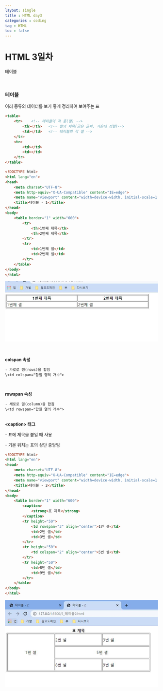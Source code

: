 ```yaml
---
layout: single
title : HTML day3
categories : coding
tag : HTML
toc : false
---
```


# HTML 3일차



테이블

<br>

### 테이블

여러 종류의 데이터를 보기 좋게 정리하여 보여주는 표

```html
<table>
	<tr>	<!-- 테이블의 각 층(행) -->
		<th></th> 	<!-- 열의 제목(굵은 글씨, 가운데 정렬)-->
		<td></td>   <!-- 테이블의 각 셀 -->
	</tr>
	<tr>
		<td></td>
		<td></td>
	</tr>
</table>
```

```html
<!DOCTYPE html>
<html lang="en">
<head>
    <meta charset="UTF-8">
    <meta http-equiv="X-UA-Compatible" content="IE=edge">
    <meta name="viewport" content="width=device-width, initial-scale=1.0">
    <title>테이블 - 1</title>
</head>
<body>
    <table border="1" width="600">
        <tr>
            <th>1번째 제목</th>
            <th>2번째 제목</th>
        </tr>
        <tr>
            <td>1번째 셀</td>
            <td>2번째 셀</td>
        </tr>
    </table>
</body>
</html>
```

![html3_1](https://github.com/YUNCHANYEONG/YUNCHANYEONG.github.io/blob/master/assets/images/coding_img/html3_1.JPG?raw=true)

<br>

**colspan 속성**

	- 가로로 행(rows)을 합침
	\<td colspan="합칠 행의 개수">

<br>

**rowspan 속성**

	- 세로로 열(column)을 합침
	\<td rowspan="합칠 열의 개수">

<br>**\<caption> 태그**

\- 표에 제목을 붙일 때 사용

\- 기본 위치는 표의 상단 중앙임

```html
<!DOCTYPE html>
<html lang="en">
<head>
    <meta charset="UTF-8">
    <meta http-equiv="X-UA-Compatible" content="IE=edge">
    <meta name="viewport" content="width=device-width, initial-scale=1.0">
    <title>테이블 - 2</title>
</head>
<body>
    <table border="1" width="600">
        <caption>
            <strong>표 제목</strong>
        </caption>
        <tr height="50">
            <td rowspan="3" align="center">1번 셀</td>
            <td>2번 셀</td>
            <td>3번 셀</td>
        </tr>
        <tr height="50">
            <td colspan="2" align="center">5번 셀</td>
        </tr>
        <tr height="50">
            <td>8번 셀</td>
            <td>9번 셀</td>
        </tr>
    </table>
</body>
</html>
```

![html3_2](https://github.com/YUNCHANYEONG/YUNCHANYEONG.github.io/blob/master/assets/images/coding_img/html3_2.JPG?raw=true)

